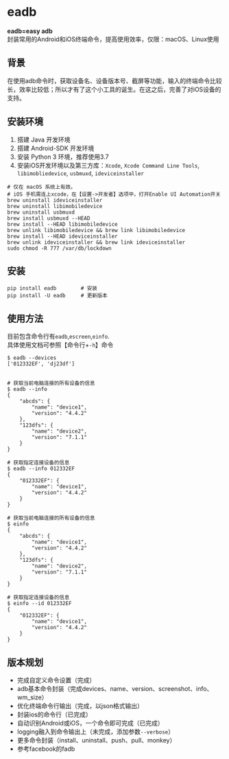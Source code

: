 # eadb
**eadb=easy adb**</br>
封装常用的Android和iOS终端命令，提高使用效率，仅限：macOS、Linux使用

## 背景
在使用adb命令时，获取设备名、设备版本号、截屏等功能，输入的终端命令比较长，效率比较低；所以才有了这个小工具的诞生。在这之后，完善了对iOS设备的支持。

## 安装环境
 1. 搭建 Java 开发环境
 2. 搭建 Android-SDK 开发环境
 3. 安装 Python 3 环境，推荐使用3.7
 4. 安装iOS开发环境以及第三方库：`Xcode`, `Xcode Command Line Tools`, `libimobliedevice`, `usbmuxd`, `ideviceinstaller`

```
# 仅在 macOS 系统上有效。
# iOS 手机需连上xcode，在【设置->开发者】选项中，打开Enable UI Automation开关
brew uninstall ideviceinstaller
brew uninstall libimobiledevice
brew uninstall usbmuxd
brew install usbmuxd --HEAD
brew install --HEAD libimobiledevice
brew unlink libimobiledevice && brew link libimobiledevice
brew install --HEAD ideviceinstaller
brew unlink ideviceinstaller && brew link ideviceinstaller
sudo chmod -R 777 /var/db/lockdown
```


## 安装

 ```
pip install eadb        # 安装
pip install -U eadb     # 更新版本
 ```

## 使用方法

目前包含命令行有`eadb`,`escreen`,`einfo`.<br>
具体使用文档可参照【命令行+`-h`】命令

```
$ eadb --devices
['012332EF', 'dj23df']


# 获取当前电脑连接的所有设备的信息
$ eadb --info
{
    "abcds": {
        "name": "device1",
        "version": "4.4.2"
    },
    "123dfs": {
        "name": "device2",
        "version": "7.1.1"
    }
}

# 获取指定连接设备的信息
$ eadb --info 012332EF
{
    "012332EF": {
        "name": "device1",
        "version": "4.4.2"
    }
}

# 获取当前电脑连接的所有设备的信息
$ einfo
{
    "abcds": {
        "name": "device1",
        "version": "4.4.2"
    },
    "123dfs": {
        "name": "device2",
        "version": "7.1.1"
    }
}

# 获取指定连接设备的信息
$ einfo --id 012332EF
{
    "012332EF": {
        "name": "device1",
        "version": "4.4.2"
    }
}

```


## 版本规划

- 完成自定义命令设置（完成）
- adb基本命令封装（完成devices、name、version、screenshot、info、wm_size）
- 优化终端命令行输出（完成，以json格式输出）
- 封装ios的命令行（已完成）
- 自动识别Android或iOS，一个命令即可完成（已完成）
- logging融入到命令输出上（未完成，添加参数`--verbose`）
- 更多命令封装（install、uninstall、push、pull、monkey）
- 参考facebook的fadb
